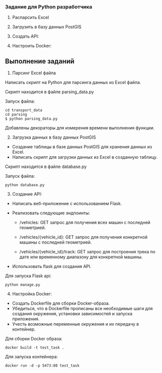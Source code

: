### Задание для Python разработчика

1. Распарсить Excel

2. Загрузить в базу данных PostGIS

3. Создать API:

4. Настроить Docker:

## Выполнение заданий

1. Парсинг Excel файла

Написать скрипт на Python для парсинга данных из Excel файла.

Скрипт находится в файле parsing_data.py

Запуск файла:

```
cd transport_data  
cd parsing  
$ python parsing_data.py
```

Добавлены декораторы для измерения времени выполнения функции.

2. Загрузка данных в базу данных PostGIS

- Создание таблицы в базе данных PostGIS для хранения данных из Excel.
- Написать скрипт для загрузки данных из Excel в созданную таблицу.

Скрипт находится в файле database.py

Запуск файла:

```
python database.py
```

3. Создание API:

- Написать веб-приложение с использованием Flask.
- Реализовать следующие эндпоинты:

  - /vehicles:
    GET запрос для получения всех машин с последней геометрией.

  - /vehicles/{vehicle_id}:
    GET запрос для получения конкретной машины с последней геометрией.

  - /vehicles/{vehicle_id}/track:
    GET запрос для построения трека по дате или временному диапазону для конкретной машины.

- Использовать flask для создания API.

Для запуска Flask api:

```  
python manage.py
```

4. Настройка Docker:

- Создать Dockerfile для сборки Docker-образа.
- Убедиться, что в Dockerfile прописаны все необходимые шаги для создания окружения, установки зависимостей и запуска приложения.
- Учесть возможные переменные окружения и их передачу в контейнер.

Для сборки Docker образа:

```  
docker build -t test_task .
```

Для запуска контейнера:

```  
docker run -d -p 5473:80 test_task
```
